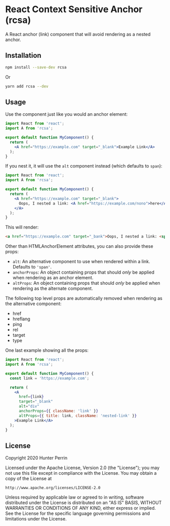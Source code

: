 # React Context Sensitive Anchor (rcsa)

A React anchor (link) component that will avoid rendering as a nested anchor.

## Installation

```sh
npm install --save-dev rcsa
```

Or

```sh
yarn add rcsa --dev
```

## Usage

Use the component just like you would an anchor element:

```jsx
import React from 'react';
import A from 'rcsa';

export default function MyComponent() {
  return (
    <A href="https://example.com" target="_blank">Example Link</A>
  );
}
```

If you nest it, it will use the `alt` component instead (which defaults to `span`):

```jsx
import React from 'react';
import A from 'rcsa';

export default function MyComponent() {
  return (
    <A href="https://example.com" target="_blank">
      Oops, I nested a link: <A href="https://example.com/nono">here</A>.
    </A>
  );
}
```

This will render:

```html
<a href="https://example.com" target="_bank">Oops, I nested a link: <span>here</span>.</a>
```

Other than HTMLAnchorElement attributes, you can also provide these props:

* `alt`: An alternative component to use when rendered within a link. Defaults to `'span'`.
* `anchorProps`: An object containing props that should *only* be applied when rendering as an anchor element.
* `altProps`: An object containing props that should *only* be applied when rendering as the alternate component.

The following top level props are automatically removed when rendering as the alternative component:

* href
* hreflang
* ping
* rel
* target
* type

One last example showing all the props:

```jsx
import React from 'react';
import A from 'rcsa';

export default function MyComponent() {
  const link = 'https://example.com';

  return (
    <A
      href={link}
      target="_blank"
      alt="div"
      anchorProps={{ className: 'link' }}
      altProps={{ title: link, className: 'nested-link' }}
    >Example Link</A>
  );
}
```

## License

Copyright 2020 Hunter Perrin

Licensed under the Apache License, Version 2.0 (the "License");
you may not use this file except in compliance with the License.
You may obtain a copy of the License at

    http://www.apache.org/licenses/LICENSE-2.0

Unless required by applicable law or agreed to in writing, software
distributed under the License is distributed on an "AS IS" BASIS,
WITHOUT WARRANTIES OR CONDITIONS OF ANY KIND, either express or implied.
See the License for the specific language governing permissions and
limitations under the License.